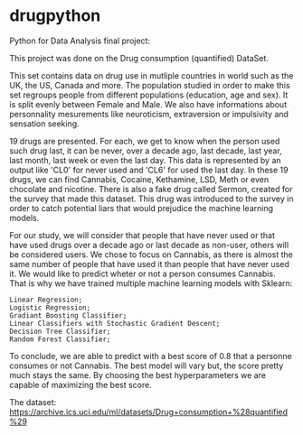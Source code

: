 # drugpython

Python for Data Analysis final project: 


This project was done on the Drug consumption (quantified) DataSet.


This set contains data on drug use in mutliple countries in world such as the UK, the US, Canada and more. The population studied in order to make this set regroups
people from different populations (education, age and sex). It is split evenly between Female and Male.
We also have informations about personnality mesurements like neuroticism, extraversion or impulsivity and sensation seeking. 


19 drugs are presented. For each, we get to know when the person used such drug last, it can be never, over a decade ago, last decade, last year, last month, last week or even the last day.
This data is represented by an output like 'CL0' for never used and 'CL6' for used the last day.
In these 19 drugs, we can find Cannabis, Cocaine, Kethamine, LSD, Meth or even chocolate and nicotine. There is also a fake drug called Sermon, created for the survey that made
this dataset. This drug was introduced to the survey in order to catch potential liars that would prejudice the machine learning models.


For our study, we will consider that people that have never used or that have used drugs over a decade ago or last decade as non-user, others will be considered users.
We chose to focus on Cannabis, as there is almost the same number of people that have used it than people that have never used it. 
We would like to predict wheter or not a person consumes Cannabis. That is why we have trained multiple machine learning models with Sklearn:

	Linear Regression;
	Logistic Regression;
	Gradiant Boosting Classifier;
	Linear Classifiers with Stochastic Gradient Descent;
	Decision Tree Classifier;
	Random Forest Classifier;


To conclude, we are able to predict with a best score of 0.8 that a personne consumes or not Cannabis. The best model will vary but, the score pretty much stays the same. By choosing the
best hyperparameters we are capable of maximizing the best score.


The dataset: https://archive.ics.uci.edu/ml/datasets/Drug+consumption+%28quantified%29
